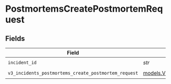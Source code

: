 # PostmortemsCreatePostmortemRequest


## Fields

| Field                                                                                                              | Type                                                                                                               | Required                                                                                                           | Description                                                                                                        |
| ------------------------------------------------------------------------------------------------------------------ | ------------------------------------------------------------------------------------------------------------------ | ------------------------------------------------------------------------------------------------------------------ | ------------------------------------------------------------------------------------------------------------------ |
| `incident_id`                                                                                                      | *str*                                                                                                              | :heavy_check_mark:                                                                                                 | N/A                                                                                                                |
| `v3_incidents_postmortems_create_postmortem_request`                                                               | [models.V3IncidentsPostmortemsCreatePostmortemRequest](../models/v3incidentspostmortemscreatepostmortemrequest.md) | :heavy_check_mark:                                                                                                 | N/A                                                                                                                |